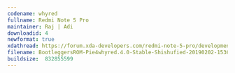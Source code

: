 ```yaml
---
codename: whyred
fullname: Redmi Note 5 Pro
maintainer: Raj | Adi
downloadid: 4
newformat: true
xdathread: https://forum.xda-developers.com/redmi-note-5-pro/development/rom-bootleggersrom-4-0-stable-whyred-t3885960
filename: BootleggersROM-Pie4whyred.4.0-Stable-Shishufied-20190202-153658.zip
buildsize:  832855599
---
```

